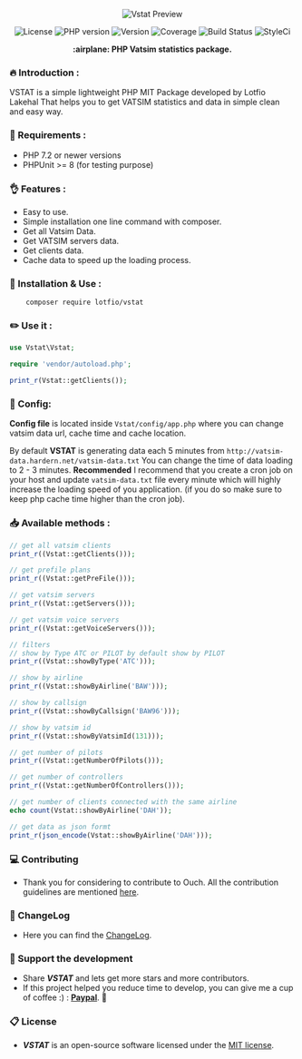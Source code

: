 <p align="center">
  <img src="https://user-images.githubusercontent.com/18489496/49801711-30eccd00-fd4b-11e8-8743-9af2560c983e.png"  alt="Vstat Preview">
  <p align="center">
    <img src="https://img.shields.io/badge/Licence-MIT-ffd32a.svg" alt="License">
    <img src="https://img.shields.io/badge/PHP-7.2-808e9b.svg" alt="PHP version">
    <img src="https://img.shields.io/badge/Version-0.2.0-f53b57.svg" alt="Version">
    <img src="https://img.shields.io/badge/coverage-40%25-27ae60.svg" alt="Coverage">
    <img src="https://travis-ci.org/lotfio/vstat.svg?branch=master" alt="Build Status">
    <img src="https://github.styleci.io/repos/159562913/shield?branch=master" alt="StyleCi">
    </p>
  <p align="center">
    <strong>:airplane: PHP Vatsim statistics package.</strong>
  </p>
</p>

### 🔥 Introduction :
VSTAT is a simple lightweight PHP MIT Package developed by Lotfio Lakehal That helps you to get VATSIM statistics and data in simple clean and easy way.

### 📌 Requirements :
- PHP 7.2 or newer versions
- PHPUnit >= 8 (for testing purpose)

### :ok_hand: Features :
- Easy to use.
- Simple installation one line command with composer.
- Get all Vatsim Data.
- Get VATSIM servers data.
- Get clients data.
- Cache data to speed up the loading process.

### 🚀 Installation & Use :
```
    composer require lotfio/vstat
```

### :pencil2: Use it :
```php
use Vstat\Vstat;

require 'vendor/autoload.php';

print_r(Vstat::getClients());
```

### :wrench: Config:
**Config file** is located inside `Vstat/config/app.php` where you can change vatsim data url, cache time and cache location.

By default **VSTAT** is generating data each 5 minutes from `http://vatsim-data.hardern.net/vatsim-data.txt`
You can change the time of data loading to 2 - 3 minutes.
**Recommended** I recommend that you create a cron job on your host and update `vatsim-data.txt` file every minute
which will highly increase the loading speed of you application. (if you do so make sure to keep php cache time higher than the cron job).


### :inbox_tray: Available methods :
```php
// get all vatsim clients
print_r((Vstat::getClients()));

// get prefile plans
print_r((Vstat::getPreFile()));

// get vatsim servers
print_r((Vstat::getServers()));

// get vatsim voice servers
print_r((Vstat::getVoiceServers()));

// filters
// show by Type ATC or PILOT by default show by PILOT
print_r((Vstat::showByType('ATC')));

// show by airline
print_r((Vstat::showByAirline('BAW')));

// show by callsign
print_r((Vstat::showByCallsign('BAW96')));

// show by vatsim id
print_r((Vstat::showByVatsimId(131)));

// get number of pilots
print_r((Vstat::getNumberOfPilots()));

// get number of controllers
print_r((Vstat::getNumberOfControllers()));

// get number of clients connected with the same airline
echo count(Vstat::showByAirline('DAH'));

// get data as json formt
print_r(json_encode(Vstat::showByAirline('DAH')));
```

### :computer: Contributing

- Thank you for considering to contribute to Ouch. All the contribution guidelines are mentioned [here](CONTRIBUTE.md).

### :page_with_curl: ChangeLog

- Here you can find the [ChangeLog](CHANGELOG.md).

### :beer: Support the development

- Share ***VSTAT*** and lets get more stars and more contributors.
- If this project helped you reduce time to develop, you can give me a cup of coffee :) : **[Paypal](https://www.paypal.me/lotfio)**. 💖

### :clipboard: License

- ***VSTAT*** is an open-source software licensed under the [MIT license](LICENSE).